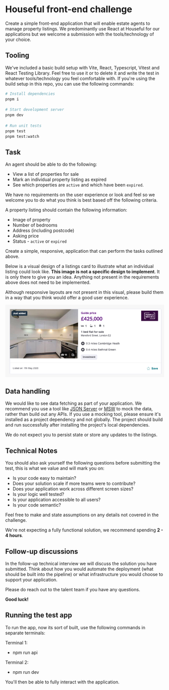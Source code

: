 # Houseful front-end challenge

Create a simple front-end application that will enable estate agents to manage property listings.
We predominantly use React at Houseful for our applications but we welcome a submission with the tools/technology of your choice.

## Tooling

We've included a basic build setup with Vite, React, Typescript, Vitest and React Testing Library. Feel free to use it or to delete it and write the test in whatever tools/technology you feel comfortable with. If you're using the build setup in this repo, you can use the following commands:

```sh
# Install dependencies
pnpm i

# Start development server
pnpm dev

# Run unit tests
pnpm test
pnpm test:watch
```

## Task

An agent should be able to do the following:

- View a list of properties for sale
- Mark an individual property listing as expired
- See which properties are `active` and which have been `expired`.

We have no requirements on the user experience or look and feel so we welcome you to do what you think is best based off the following criteria.

A property listing should contain the following information:

- Image of property
- Number of bedrooms
- Address (including postcode)
- Asking price
- Status - `active` or `expired`

Create a simple, responsive, application that can perform the tasks outlined above.

Below is a visual design of a listings card to illustrate what an individual listing could look like. **This image is not a specific design to implement**. It is only there to give you an idea. Anything not present in the requirements above does not need to be implemented.

Although responsive layouts are not present in this visual, please build them in a way that you think would offer a good user experience.

![Property Listings Card](/listing-card.png "Property Listings Card")

## Data handling

We would like to see data fetching as part of your application. We recommend you use a tool like [JSON Server](https://github.com/typicode/json-server) or [MSW](https://mswjs.io/) to mock the data, rather than build out any APIs. If you use a mocking tool, please ensure it's installed as a project dependency and not globally. The project should build and run successfully after installing the project's local dependencies.

We do not expect you to persist state or store any updates to the listings.

## Technical Notes

You should also ask yourself the following questions before submitting the test, this is what we value and will mark you on:

- Is your code easy to maintain?
- Does your solution scale if more teams were to contribute?
- Does your application work across different screen sizes?
- Is your logic well tested?
- Is your application accessible to all users?
- Is your code semantic?

Feel free to make and state assumptions on any details not covered in the challenge.

We're not expecting a fully functional solution, we recommend spending **2 - 4 hours**.

## Follow-up discussions

In the follow-up technical interview we will discuss the solution you have submitted. Think about how you would automate the deployment (what should be built into the pipeline) or what infrastructure you would choose to support your application.

Please do reach out to the talent team if you have any questions.

**Good luck!**

## Running the test app

To run the app, now its sort of built, use the following commands in separate terminals:

Terminal 1:

- npm run api

Terminal 2:

- npm run dev

You'll then be able to fully interact with the application.
